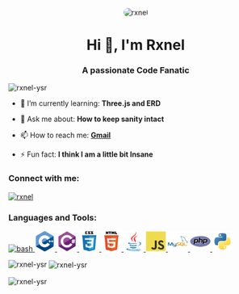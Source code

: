 <p align="center">
  <img src="https://github.com/user-attachments/assets/a563a16f-64db-4e26-af8f-ad3e0837f1d3" alt="rxnel" style="border-radius: 25px;" />
</p>
<h1 align="center">Hi 👋, I'm Rxnel</h1>
<h3 align="center">A passionate Code Fanatic</h3>

<p align="left"> <img src="https://komarev.com/ghpvc/?username=rxnel-ysr&label=Profile%20views&color=0e75b6&style=flat" alt="rxnel-ysr" /> </p>

- 🌱 I’m currently learning:  **Three.js and ERD**

- 💬 Ask me about:  **How to keep sanity intact**

- 📫 How to reach me:  **[Gmail](myusronelyadi@gmail.com)**

- ⚡ Fun fact:  **I think I am a little bit Insane**

<h3 align="left">Connect with me:</h3>
<p align="left">
<a href="https://stackoverflow.com/users/27501976/rxnel" target="blank"><img align="center" src="https://raw.githubusercontent.com/rahuldkjain/github-profile-readme-generator/master/src/images/icons/Social/stack-overflow.svg" alt="rxnel" height="30" width="40" /></a>
</p>

<h3 align="left">Languages and Tools:</h3>
<p align="left"> <a href="https://www.gnu.org/software/bash/" target="_blank" rel="noreferrer"> <img src="https://www.vectorlogo.zone/logos/gnu_bash/gnu_bash-icon.svg" alt="bash" width="40" height="40"/> </a> <a href="https://www.w3schools.com/cpp/" target="_blank" rel="noreferrer"> <img src="https://raw.githubusercontent.com/devicons/devicon/master/icons/cplusplus/cplusplus-original.svg" alt="cplusplus" width="40" height="40"/> </a> <a href="https://www.w3schools.com/cs/" target="_blank" rel="noreferrer"> <img src="https://raw.githubusercontent.com/devicons/devicon/master/icons/csharp/csharp-original.svg" alt="csharp" width="40" height="40"/> </a> <a href="https://www.w3schools.com/css/" target="_blank" rel="noreferrer"> <img src="https://raw.githubusercontent.com/devicons/devicon/master/icons/css3/css3-original-wordmark.svg" alt="css3" width="40" height="40"/> </a> <a href="https://www.w3.org/html/" target="_blank" rel="noreferrer"> <img src="https://raw.githubusercontent.com/devicons/devicon/master/icons/html5/html5-original-wordmark.svg" alt="html5" width="40" height="40"/> </a> <a href="https://www.java.com" target="_blank" rel="noreferrer"> <img src="https://raw.githubusercontent.com/devicons/devicon/master/icons/java/java-original.svg" alt="java" width="40" height="40"/> </a> <a href="https://developer.mozilla.org/en-US/docs/Web/JavaScript" target="_blank" rel="noreferrer"> <img src="https://raw.githubusercontent.com/devicons/devicon/master/icons/javascript/javascript-original.svg" alt="javascript" width="40" height="40"/> </a> <a href="https://www.mysql.com/" target="_blank" rel="noreferrer"> <img src="https://raw.githubusercontent.com/devicons/devicon/master/icons/mysql/mysql-original-wordmark.svg" alt="mysql" width="40" height="40"/> </a> <a href="https://www.php.net" target="_blank" rel="noreferrer"> <img src="https://raw.githubusercontent.com/devicons/devicon/master/icons/php/php-original.svg" alt="php" width="40" height="40"/> </a> <a href="https://www.python.org" target="_blank" rel="noreferrer"> <img src="https://raw.githubusercontent.com/devicons/devicon/master/icons/python/python-original.svg" alt="python" width="40" height="40"/> </a> </p>

<p><img align="left" src="https://github-readme-stats.vercel.app/api/top-langs?username=rxnel-ysr&show_icons=true&locale=en&layout=compact" alt="rxnel-ysr" /></p>


<p>&nbsp;<img align="center" src="https://github-readme-stats.vercel.app/api?username=rxnel-ysr&show_icons=true&locale=en" alt="rxnel-ysr" /></p>

<p><img align="center" src="https://github-readme-streak-stats.herokuapp.com/?user=rxnel-ysr&" alt="rxnel-ysr" /></p>

<!---
Rxnel-ysr/Rxnel-ysr is a ✨ special ✨ repository because its `README.md` (this file) appears on your GitHub profile.
You can click the Preview link to take a look at your changes.
--->
